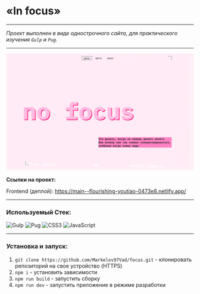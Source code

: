 # **«In focus»**

---

_Проект выполнен в виде однострочного сайта, для практического изучения `Gulp` и `Pug`._

---

<div align="center">
  <a href="https://main--flourishing-youtiao-0473e8.netlify.app/">
    <img width="575" alt="Основной функционал приложения" src="./src/images/focus-preview.png">
  </a>
</div>

<b>Ссылки на проект:</b>

Frontend (деплой): https://main--flourishing-youtiao-0473e8.netlify.app/

---

### **Используемый Стек:**

![Gulp](https://img.shields.io/badge/GULP-%23CF4647.svg?style=for-the-badge&logo=gulp&logoColor=white)
![Pug](https://img.shields.io/badge/Pug-FFF?style=for-the-badge&logo=pug&logoColor=A86454)
![CSS3](https://img.shields.io/badge/css3-%231572B6.svg?style=for-the-badge&logo=css3&logoColor=white)
![JavaScript](https://img.shields.io/badge/javascript-%23323330.svg?style=for-the-badge&logo=javascript&logoColor=%23F7DF1E)

---

### **Установка и запуск:**

1. `git clone https://github.com/Markelov97Vad/focus.git` - клонировать репозиторий на свое устройство (HTTPS)
2. `npm i` - установить зависимости
3. `npm run build` - запустить сборку
4. `npm run dev` - запустить приложение в режиме разработки